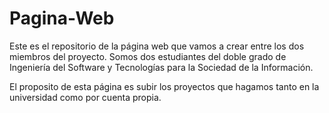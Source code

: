 # Pagina-Web

Este es el repositorio de la página web que vamos a crear entre los dos miembros del proyecto.
Somos dos estudiantes del doble grado de Ingeniería del Software y Tecnologías para la Sociedad de la Información.

El proposito de esta página es subir los proyectos que hagamos tanto en la universidad como por cuenta propia.
